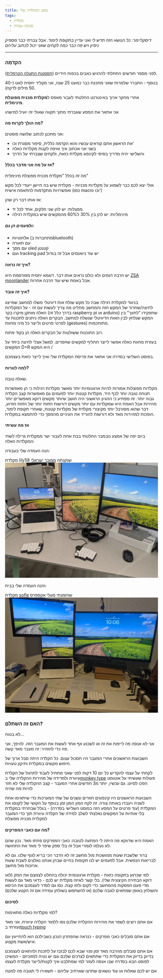 ```yaml
---
title: מסע המקלדת שלי
tags:
  - מקלדת
  - סביבת-עבודה
---
```

*דיסקליימר: כל הנושא הזה חדש לי ואני עדיין בתקופת לימוד. אבל צברתי כבר מספיק ניסיון ויש פה כבר כמה לקחים שאני יכול לכתוב עליהם*
___

### הקדמה
לפני מספר חודשים התחלתי להרגיש כאבים בכפות הידיים ([תסמונת התעלה הקרפלית](https://he.wikipedia.org/wiki/%D7%AA%D7%A1%D7%9E%D7%95%D7%A0%D7%AA_%D7%9E%D7%A0%D7%94%D7%A8%D7%AA_%D7%A9%D7%95%D7%A8%D7%A9_%D7%9B%D7%A3_%D7%94%D7%99%D7%93)).

בנוסף - התברר שלמרות שאני מתכנת כבר כמעט 25 שנה, אני מקליד יחסית לאט (40-50 מילים לדקה).

אחרי מחקר ארוך באינטרנט החלטתי לעבור מאפס ל**מקלדת מכנית מפוצלת מינימלית**.

אני אתאר את המסע שעברתי מתוך תקווה שאולי זה יועיל למישהו

#### מה הולך לקרות פה?
אני מתכנן לכתוב שלושה פוסטים:
- את הראשון אתם קוראים עכשיו והוא הקדמה כללית, סיפור מסגרת וכו'
- בשני אני אכתוב איך ואיפה לקנות מקלדות כאלה
- והשלישי יהיה מדריך בסיסי לקינפוג מקלדת כזאת, ולקחים שצברתי על הדרך
#### אז על מה אני מדבר בכלל?
מה זה בכלל "מקלדת מכנית מפוצלת מינימלית"

אולי יצא לכם כבר לשמוע על מקלדות מכניות - מקלדת שיש בה חיישן ייעודי לכל מקש ואפשרויות מתקדמות להתאמה אישית (כמו macro וכו')

אז אותו דבר רק שהן:
- מפצלות: יש להן שני חלקים, אחד לכל יד.
- מינימליות: יש להן בין 30% ל60% מהמקשים שיש במקלדת רגילה
##### ולפעמים הן גם: 
- אלחוטיות (מתחברות בbluetooth)
- עם תאורה
- עם מסך oled קטנטן
- ועם tracking pad
יש עוד ניואנסים אבל זה בגדול
#### איך זה נראה?
יש הרבה דגמים ולא כולם נראים אותו דבר. דוגמא יחסית מפורסמת היא [ZSA moonlander](https://www.zsa.io/moonlander) אבל באמת שיש עוד הרבה אחרות. 
#### איך זה עובד?
בניגוד למקלדת רגילה שבה כל מקש שולח אות דיגיטלי משלו למחשב שמייצג לחיצה/שחרור של המקש הזה והמחשב מחליט מה צריך לעשות עם זה - על המקלדות האלה מותקן מיקרו בקר (בדרך כלל זה raspberry pi או arduino) שתפקידו "לתווך" בין המקש שנלחץ לבין האות הדיגיטלי שנשלח למחשב. הבקרים האלה ניתנים לתכנות עד לפרטי פרטים ולייצר כל מיני מחוות (gestures) מתוחכמות.

רוב התוכנות ששולטות על הבקרים האלה הן בקוד פתוח.

בעזרת מחוות כאלה אפשר לייצר תחליף למקשים שחסרים. למשל אצלי לחיצה ביחד על המקשים D+R היא המקש / 

בפוסט השלישי בסדרה אני אתאר את פריסת המקלדת שלי ואיך לייצר כזאת בעצמכם.

#### למה לטרוח?
שאלה טובה.

מקלדות מפוצלות אמורות להיות ארגונומיות יותר מאשר מקלדות רגילות כי הן מאפשרות תנוחה טובה יותר לכף היד. מקלדות קטנות יותר לפעמים גם מאפשרות קצב הקלדה גבוה יותר. זה מפתיע כי ההגיון הראשוני היה חושב שיותר מקשים דוקא מאפשרים יותר מהירות אבל האמת היא שמקלדות עם יותר מקשים דורשות הזזות יותר של הזזות הזרוע, דבר שהוא מסורבל יותר מקיצורי מקלדת של מקלדות קטנות, שאחרי תקופת לימוד, הופכות למהירות מאד ולא דורשות להוריד את העיניים מהמסך כדי להתמצא במקלדת.
#### אז מה עשיתי
ביום יפה של אמצע נובמבר החלטתי בבת אחת לעבור ישר ממקלדת גרילה לשתי המקלדות האלה:

הנה העמדה שלי בעבודה:

מקלדת lily58 שנקנתה [ממוכר ישראלי](https://holykeebs.com/products/lily58-low-profile)
![my work setup](/img/work.jpg)


והנה העמדה שלי בבית:

מקלדת [sofle](https://fr.aliexpress.com/item/1005008062496619.html) שהזמנתי מעלי אקספרס
![my home setup](/img/home.jpg)


### האם זה השתלם?
לא בטוח...

אני לא אנסה פה לייפות את זה או לשכנע אף אחד לעשות את המעבר הזה. להיפך, אני פה כדי להזהיר: זה מעבר מאד קשה.

השבועות הראשונים אחרי המעבר היו תסכול עצום. כל הקלדה היתה סבל ארוך של חיפוש מקשים במקלדת ותיקון טעויות.

לקחתי על עצמי להקדיש כל יום 10 דקות לפני שאני מתחיל לעבוד לתרגול של הקלדת עיוורת ולמדידה של מהירות ההקלדה שלי ב[monkey type](https://monkeytype.com/)
פעולות שעשיתי על אוטומט הפכו לסיוט. גם עכשיו, יותר מ3 חודשים אחרי המעבר - קצב ההקלדה שלי לא חזר להיות מה שהיה

השבועות הראשונים היו קינפוגים חוזרים ונשנים של שתי המערכות כדי שיתאימו אחת לשניה ויעבדו באותה צורה. זה לקח המון המון זמן בנוסף על הקושי של לקנפג את המקלדת (עוד פרטים על המסע הזה בפוסט השלישי בסדרה) - בגלל שבחרתי במקלדת בלי אותיות על המקשים נאלצתי לשלב למידה של הקלדה עיוורת תוך כדי המעבר למקלדת מכנית מפוצלת

####  מה עם כאבי המפרקים?
 האמת היא שדווקא פה היתה לי הפתעה לטובה: כאבי המפרקים פחתו מאד.
 נכון שהם לא נעלמו לגמרי אבל זה בלי ספק שיפר לי מאד את התחושה.

ברור שלשבת שעות ממושכות מול מחשב זה לא הדבר הכי בריא לגוף שלנו. גם לא לבריאות הנפשית. אבל לפעמים יש לנו תקופות בחיים שבהן אנחנו נאלצים לשבת שעות ארוכות מול מחשב.

למי שכרגע בתקופה כזאת - מקלדת ארגונומית יכולה בהחלט לצמצם את הנזק (לאו דוקא הבחירה הקיצונית שלי).
בלי קשר לאיזה מקלדת יש לכם - כדאי מאד גם לעשות מדי פעם הפסקות מהמחשב כדי לקום ולזוז קצת. נסו גם לסדר לעצמכם את הכיסא והשולחן באופן שמתאים לגובה שלכם (או להשתמש בשולחן עמידה אם זה הקטע שלכם)

#### לסיכום
למי מקלדות כאלה מתאימות?

אם אתם רוצים לשפר את מהירות ההקלדה שלכם נסו ללמוד הקלדה עיוורת. אני מאד נעזרתי ב[touch typing](https://www.typingclub.com/)

אם אתם סובלים כאבי מפרקים - כנראה שהפתרון הנכון בשבילכם הוא להתייעץ עם איש/אשת מקצוע.

אם אתם סובלים מהרבה מאד זמן פנוי שבא לכם לבזבז על לתכנת ולהתאים לעצמכם בדיוק בדיוק את המקלדת כדי שתתאים לצרכים שלכם וגם יש נטיה למזוכיזם - המשיכו לפוסט הבא בסדרה שבו אנסה לעזור למי שמתלבט איך לקנות/לייצר מקלדת לעצמו

אם יש לכם שאלות או עוד נושאים שתרצו שארחיב עליהם - תשאירו לי תגובה פה למטה
